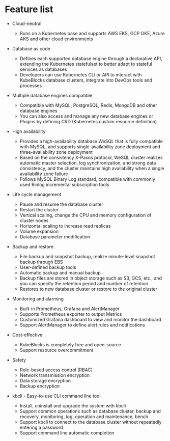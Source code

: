 # Feature list

- Cloud-neutral
  - Runs on a Kubernetes base and supports AWS EKS, GCP GKE, Azure AKS and other cloud environments
  
- Database as code
  - Defines each supported database engine through a declarative API, extending the Kubernetes statefulset to better adapt to stateful services as databases
  - Developers can use Kubernetes CLI or API to interact with KubeBlocks database clusters, integrate into DevOps tools and processes

- Multiple database engines compatible
  - Compatible with MySQL, PostgreSQL, Redis, MongoDB and other database engines
  - You can also access and manage any new database engines or Plugins by defining CRD (Kubernetes custom resource definition)
  
- High availability
  - Provides a high-availability database WeSQL that is fully compatible with MySQL, and supports single-availability zone deployment and three-availability zone deployment
  - Based on the consistency X-Paxos protocol, WeSQL cluster realizes automatic master selection, log synchronization, and strong data consistency, and the cluster maintains high availability when a single availability zone failure
  - Follows MySQL Binary Log standard, compatible with commonly used Binlog incremental subscription tools
  
- Life cycle management
  - Pause and resume the database cluster
  - Restart the cluster
  - Vertical scaling, change the CPU and memory configuration of cluster nodes
  - Horizontal scaling to increase read replicas
  - Volume expansion
  - Database parameter modification
  
- Backup and restore
  - File backup and snapshot backup, realize minute-level snapshot backup through EBS
  - User-defined backup tools
  - Automatic backup and manual backup
  - Backup files are stored in object storage such as S3, GCS, etc., and you can specify the retention period and number of retention
  - Restores to new database cluster or restore to the original cluster
  
- Monitoring and alarming
  - Built-in Prometheus, Grafana and AlertManager
  - Supports Prometheus exporter to output Metrics
  - Customized Grafana dashboard to view and monitor the dashboard
  - Support AlertManager to define alert rules and notifications
  
- Cost-effective
  - KubeBlocks is completely free and open-source
  - Support resource overcommitment
  
- Safety
  - Role-based access control (RBAC)
  - Network transmission encryption
  - Data storage encryption
  - Backup encryption
  
- kbcli - Easy-to-use CLI command line tool
  - Install, uninstall and upgrade the system with kbcli
  - Support common operations such as database cluster, backup and recovery, monitoring, log, operation and maintenance, bench
  - Support kbcli to connect to the database cluster without repeatedly entering a password
  - Support command line automatic completion